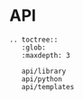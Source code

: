 # API

```eval_rst
.. toctree::
   :glob:
   :maxdepth: 3

   api/library
   api/python
   api/templates
```
